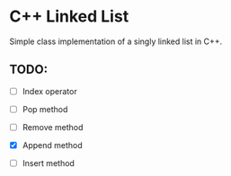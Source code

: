 # C++ Linked List

Simple class implementation of a singly linked list in C++.

## TODO:

- [ ] Index operator

- [ ] Pop method

- [ ] Remove method

- [x] Append method

- [ ] Insert method
